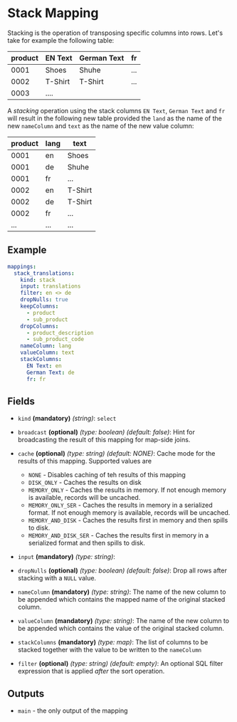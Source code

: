 # Stack Mapping

Stacking is the operation of transposing specific columns into rows. Let's take for example the following table:

| product | EN Text | German Text | fr  |
|---------|---------|-------------|-----|
| 0001    | Shoes   | Shuhe       | ... |
| 0002    | T-Shirt | T-Shirt     | ... |
| 0003    | ....    |             |     |

A *stacking* operation using the stack columns `EN Text`, `German Text` and `fr` will result in the following new table
provided the `land` as the name of the new `nameColumn` and `text` as the name of the new value column:

| product | lang | text    |
|---------|------|---------|
| 0001    | en   | Shoes   |
| 0001    | de   | Shuhe   |
| 0001    | fr   | ...     |
| 0002    | en   | T-Shirt |
| 0002    | de   | T-Shirt |
| 0002    | fr   | ...     |
| ...     | ...  | ...     | 


## Example
```yaml
mappings:
  stack_translations:
    kind: stack
    input: translations
    filter: en <> de
    dropNulls: true
    keepColumns:
      - product
      - sub_product
    dropColumns:
      - product_description
      - sub_product_code
    nameColumn: lang
    valueColumn: text
    stackColumns:
      EN Text: en
      German Text: de
      fr: fr
```


## Fields
* `kind` **(mandatory)** *(string)*: `select`

* `broadcast` **(optional)** *(type: boolean)* *(default: false)*:
  Hint for broadcasting the result of this mapping for map-side joins.

* `cache` **(optional)** *(type: string)* *(default: NONE)*:
  Cache mode for the results of this mapping. Supported values are
    * `NONE` - Disables caching of teh results of this mapping
    * `DISK_ONLY` - Caches the results on disk
    * `MEMORY_ONLY` - Caches the results in memory. If not enough memory is available, records will be uncached.
    * `MEMORY_ONLY_SER` - Caches the results in memory in a serialized format. If not enough memory is available, records will be uncached.
    * `MEMORY_AND_DISK` - Caches the results first in memory and then spills to disk.
    * `MEMORY_AND_DISK_SER` - Caches the results first in memory in a serialized format and then spills to disk.

* `input` **(mandatory)** *(type: string)*:

* `dropNulls` **(optional)** *(type: boolean)* *(default: false)*:
Drop all rows after stacking with a `NULL` value.

* `nameColumn` **(mandatory)** *(type: string)*:
The name of the new column to be appended which contains the mapped name of the original stacked column.

* `valueColumn` **(mandatory)** *(type: string)*:
  The name of the new column to be appended which contains the value of the original stacked column.

* `stackColumns` **(mandatory)** *(type: map)*:
 The list of columns to be stacked together with the value to be written to the `nameColumn`

* `filter` **(optional)** *(type: string)* *(default: empty)*:
  An optional SQL filter expression that is applied *after* the sort operation.


## Outputs
* `main` - the only output of the mapping
